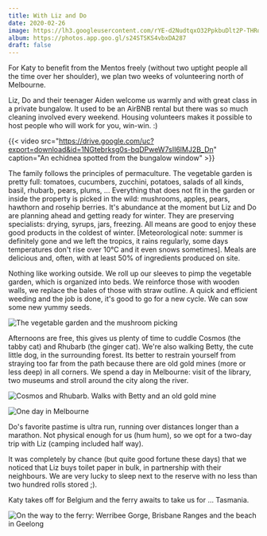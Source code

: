 ```yaml
---
title: With Liz and Do
date: 2020-02-26
image: https://lh3.googleusercontent.com/rYE-d2NudtqxO32PpkbuDlt2P-THRq8ibOdRUmJF1MRzhk4h6PzdrjSR3FItkx-lH5pj_sx-MLrhyd2fe9Ur8ZykBp6amfoZ_by4lp5O_MjgQ_5yxIKee4xkmZGUs3DICRifDjlg8Ds
album: https://photos.app.goo.gl/s24STSKS4vbxDA287
draft: false
---
```


For Katy to benefit from the Mentos freely (without two uptight people all the time over her shoulder), we plan two weeks of volunteering north of Melbourne.

Liz, Do and their teenager Aiden welcome us warmly and with great class in a private bungalow. It used to be an AirBNB rental but there was so much cleaning involved every weekend. Housing volunteers makes it possible to host people who will work for you, win-win. :)

{{< video src="https://drive.google.com/uc?export=download&id=1NGtebrksg0s-bqDPweW7sII6lMJ2B_Dn" caption="An echidnea spotted from the bungalow window" >}}

The family follows the principles of permaculture. The vegetable garden is pretty full: tomatoes, cucumbers, zucchini, potatoes, salads of all kinds, basil, rhubarb, pears, plums, ... Everything that does not fit in the garden or inside the property is picked in the wild: mushrooms, apples, pears, hawthorn and rosehip berries. It's abundance at the moment but Liz and Do are planning ahead and getting ready for winter. They are preserving specialists: drying, syrups, jars, freezing. All means are good to enjoy these good products in the coldest of winter. [Meteorological note: summer is definitely gone and we left the tropics, it rains regularly, some days temperatures don't rise over 10°C and it even snows sometimes]. Meals are delicious and, often, with at least 50% of ingredients produced on site.

Nothing like working outside. We roll up our sleeves to pimp the vegetable garden, which is organized into beds. We reinforce those with wooden walls, we replace the bales of those with straw outline. A quick and efficient weeding and the job is done, it's good to go for a new cycle. We can sow some new yummy seeds.

![The vegetable garden and the mushroom picking](https://lh3.googleusercontent.com/Onbw-0KRIuW3T8batWk07SyPV1ZarGgqsgnJaUgvFCJ8QolMnM2qFuDQ8g8WwgTlPyq-QBXQ11h7vVhkpJMG2XxnbOxiVt1ff-aqCSQfRkV02zE31I8glSFF5kQhqAUcvWEWmWgfuu8)

Afternoons are free, this gives us plenty of time to cuddle Cosmos (the tabby cat) and Rhubarb (the ginger cat). We're also walking Betty, the cute little dog, in the surrounding forest. Its better to restrain yourself from straying too far from the path because there are old gold mines (more or less deep) in all corners. We spend a day in Melbourne: visit of the library, two museums and stroll around the city along the river.

![Cosmos and Rhubarb. Walks with Betty and an old gold mine](https://lh3.googleusercontent.com/t1n6BKwuZEyogDSq494hDUDrGie8K96LJDijMGjP70k18kofu1fwhaV4ikbI9X647DHbhdGnI3yyvES950pZJ2stDb0F3uF-69qWVvNQ_ovMMTQTq6I9aN81ZGab02tsUq1kDkwpG7U)

![One day in Melbourne](https://lh3.googleusercontent.com/i4ear-3Infyu8zEF04035pOaL5kxqBbbTu9R9c9o0po3WgUEa60nYNyOZ_D1KXjKBSbLXfg2yfwK9Z2HNK5EH76tc8y6nTvM6NJ2ummUFQCobpWfwbbbPJxi9UASoB-mynpnP7NZAXM)

Do's favorite pastime is ultra run, running over distances longer than a marathon. Not physical enough for us (hum hum), so we opt for a two-day trip with Liz (camping included half way).

It was completely by chance (but quite good fortune these days) that we noticed that Liz buys toilet paper in bulk, in partnership with their neighbours. We are very lucky to sleep next to the reserve with no less than two hundred rolls stored ;).

Katy takes off for Belgium and the ferry awaits to take us for ... Tasmania.

![On the way to the ferry: Werribee Gorge, Brisbane Ranges and the beach in Geelong](https://lh3.googleusercontent.com/PipjHRKvu5LLKRxj2ynIKv1n5ghNF_N_ytgQIxiwqj0CXMVTEl5xdyueuxGwKX_EwMqGfnBLO1OsI5oi4bn-7gzeDnIbPkeB33_DWewwhPqPoY2T9woe4LH0XvznZbsEMKKZ-Fu74vg)


